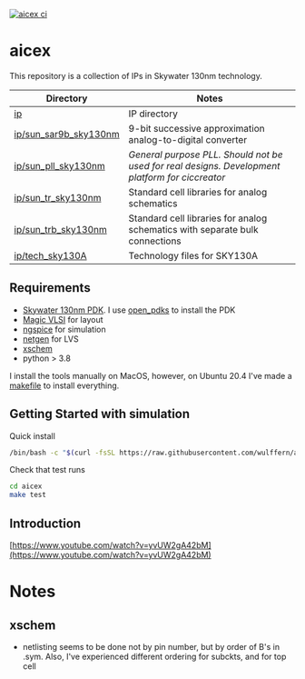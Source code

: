 
[![aicex ci](https://github.com/wulffern/aicex/actions/workflows/tests.yaml/badge.svg)](https://github.com/wulffern/aicex/actions/workflows/tests.yaml)

# aicex
This repository is a collection of IPs in Skywater 130nm technology. 

| Directory                                      | Notes                                                                                           |
|------------------------------------------------|-------------------------------------------------------------------------------------------------|
| [ip](ip)                                       | IP directory                                                                                    |
| [ip/sun_sar9b_sky130nm](ip/sun_sar9b_sky130nm) | 9-bit successive approximation analog-to-digital converter                                      |
| [ip/sun_pll_sky130nm](ip/sun_pll_sky130nm)     | *General purpose PLL. Should not be used for real designs. Development platform for ciccreator* |
| [ip/sun_tr_sky130nm](ip/sun_tr_sky130nm)       | Standard cell libraries for analog schematics                                                   |
| [ip/sun_trb_sky130nm](ip/sun_trb_sky130nm)     | Standard cell libraries for analog schematics with separate bulk connections                    |
| [ip/tech_sky130A](ip/tech_sky130A)             | Technology files for SKY130A                                                                    |


## Requirements

- [Skywater 130nm PDK](https://github.com/google/skywater-pdk). I use [open_pdks](https://github.com/RTimothyEdwards/open_pdks) to install the PDK
- [Magic VLSI](https://github.com/RTimothyEdwards/magic) for layout
- [ngspice](https://git.code.sf.net/p/ngspice/ngspice) for simulation 
- [netgen](https://github.com/RTimothyEdwards/netgen.git) for LVS
- [xschem]()
- python > 3.8

I install the tools manually on MacOS, however, on Ubuntu 20.4 I've made a
[makefile](https://github.com/wulffern/eda) to install everything.

## Getting Started with simulation

Quick install 

``` sh
/bin/bash -c "$(curl -fsSL https://raw.githubusercontent.com/wulffern/aicex/main/install.sh)"
```
    
Check that test runs

``` sh
cd aicex
make test
```

## Introduction

[https://www.youtube.com/watch?v=yvUW2gA42bM](https://www.youtube.com/watch?v=yvUW2gA42bM)



# Notes

## xschem
- netlisting seems to be done not by pin number, but by order of B's in .sym.
  Also, I've experienced different ordering for subckts, and for top cell
